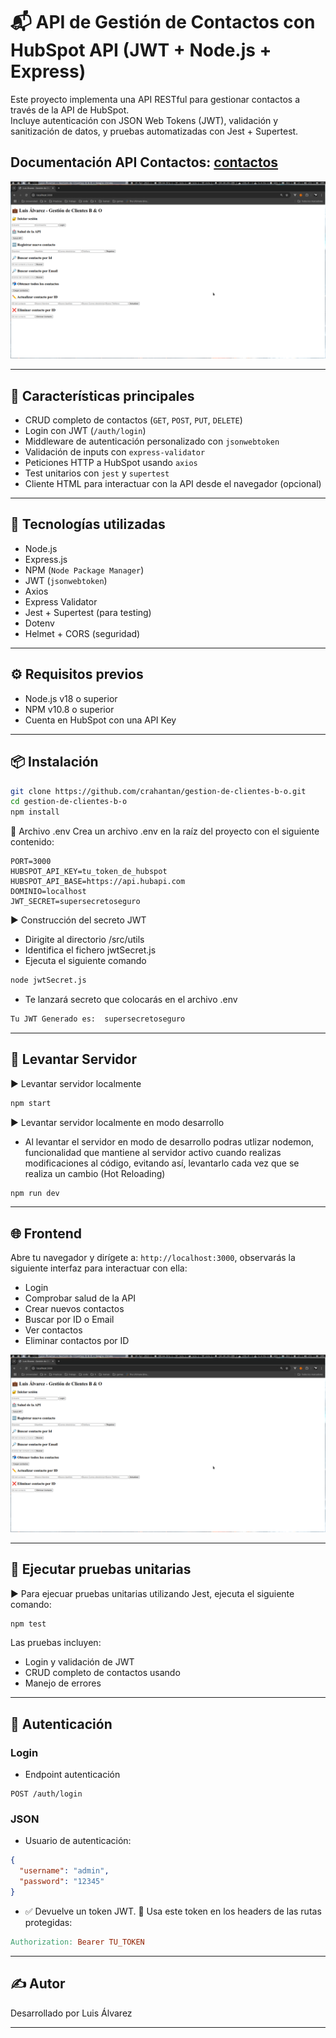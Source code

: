 # 📬 API de Gestión de Contactos con HubSpot API (JWT + Node.js + Express)

Este proyecto implementa una API RESTful para gestionar contactos a través de la API de HubSpot.  
Incluye autenticación con JSON Web Tokens (JWT), validación y sanitización de datos, y pruebas automatizadas con Jest + Supertest.

## Documentación API Contactos: [contactos](./docs/contactos.md)

![Imagen de Interfaz](img.png)

---

## 🚀 Características principales

- CRUD completo de contactos (`GET`, `POST`, `PUT`, `DELETE`)
- Login con JWT (`/auth/login`)
- Middleware de autenticación personalizado con `jsonwebtoken`
- Validación de inputs con `express-validator`
- Peticiones HTTP a HubSpot usando `axios`
- Test unitarios con `jest` y `supertest`
- Cliente HTML para interactuar con la API desde el navegador (opcional)

---

## 🧰 Tecnologías utilizadas

- Node.js
- Express.js
- NPM (`Node Package Manager`)
- JWT (`jsonwebtoken`)
- Axios
- Express Validator
- Jest + Supertest (para testing)
- Dotenv
- Helmet + CORS (seguridad)

---

## ⚙️ Requisitos previos

- Node.js v18 o superior
- NPM v10.8 o superior
- Cuenta en HubSpot con una API Key 

---

## 📦 Instalación

```bash
git clone https://github.com/crahantan/gestion-de-clientes-b-o.git
cd gestion-de-clientes-b-o
npm install
```

📄 Archivo .env
Crea un archivo .env en la raíz del proyecto con el siguiente contenido:
```env
PORT=3000
HUBSPOT_API_KEY=tu_token_de_hubspot
HUBSPOT_API_BASE=https://api.hubapi.com
DOMINIO=localhost
JWT_SECRET=supersecretoseguro
```

▶️ Construcción del secreto JWT
- Dirigite al directorio /src/utils
- Identifica el fichero jwtSecret.js
- Ejecuta el siguiente comando
```bash
node jwtSecret.js
```
- Te lanzará secreto que colocarás en el archivo .env
```bash
Tu JWT Generado es:  supersecretoseguro
```

---

## 🚀 Levantar Servidor

▶️ Levantar servidor localmente
```bash
npm start
```

▶️ Levantar servidor localmente en modo desarrollo
- Al levantar el servidor en modo de desarrollo podras utlizar nodemon, funcionalidad que mantiene al servidor activo cuando realizas modificaciones al código, evitando así, levantarlo cada vez que se realiza un cambio (Hot Reloading)
```bash
npm run dev
```

---

## 🌐 Frontend

Abre tu navegador y dirígete a: `http://localhost:3000`, observarás la siguiente interfaz para interactuar con ella:
- Login
- Comprobar salud de la API
- Crear nuevos contactos
- Buscar por ID o Email
- Ver contactos
- Eliminar contactos por ID


![Imagen de Interfaz](img.png)

---

## 🧪 Ejecutar pruebas unitarias

▶️ Para ejecuar pruebas unitarias utilizando Jest, ejecuta el siguiente comando:
```bash
npm test
```
Las pruebas incluyen:
- Login y validación de JWT
- CRUD completo de contactos usando 
- Manejo de errores

---

## 🔐 Autenticación

### Login
- Endpoint autenticación
```http
POST /auth/login
```

### JSON
- Usuario de autenticación:
```json
{
  "username": "admin",
  "password": "12345"
}
```

- ✅ Devuelve un token JWT.
📌 Usa este token en los headers de las rutas protegidas:
```makefile
Authorization: Bearer TU_TOKEN
```

---

## ✍️ Autor
Desarrollado por Luis Álvarez

---







